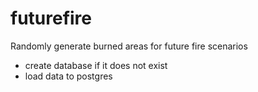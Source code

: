 # futurefire

Randomly generate burned areas for future fire scenarios


- create database if it does not exist
- load data to postgres
